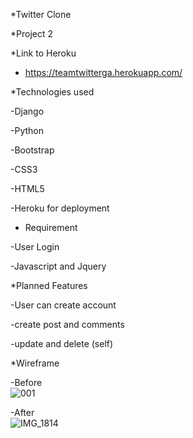 *Twitter Clone  


*Project 2  

  

*Link to Heroku 

- https://teamtwitterga.herokuapp.com/


*Technologies used 

-Django 

-Python 

-Bootstrap 

-CSS3 

-HTML5 

-Heroku for deployment 


* Requirement 

-User Login

-Javascript and Jquery

  

*Planned Features 

-User can create account 

-create post and comments 

-update and delete (self) 


*Wireframe 

-Before  
![001](https://user-images.githubusercontent.com/35648615/62969298-ce5c3d00-bdc1-11e9-98cc-58ee5a15cd0f.jpg)


-After  
![IMG_1814](https://user-images.githubusercontent.com/35648615/62968573-2db94d80-bdc0-11e9-8ad7-dbb477fc44e2.jpg)


 

